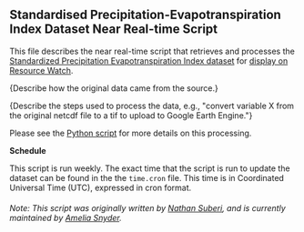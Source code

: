 ## Standardised Precipitation-Evapotranspiration Index Dataset Near Real-time Script
This file describes the near real-time script that retrieves and processes the [Standardized Precipitation Evapotranspiration Index dataset](http://spei.csic.es/home.html) for [display on Resource Watch](https://resourcewatch.org/data/explore/cli039nrt-SPEI_replacement).

{Describe how the original data came from the source.}

{Describe the steps used to process the data, e.g., "convert variable X from the original netcdf file to a tif to upload to Google Earth Engine."}

Please see the [Python script](https://github.com/resource-watch/nrt-scripts/blob/master/cli_039_spei/contents/src/__init__.py) for more details on this processing.

**Schedule**

This script is run weekly. The exact time that the script is run to update the dataset can be found in the the `time.cron` file. This time is in Coordinated Universal Time (UTC), expressed in cron format.

###### Note: This script was originally written by [Nathan Suberi](mailto:nathan.suberi@wri.org), and is currently maintained by [Amelia Snyder](https://www.wri.org/profile/amelia-snyder).
